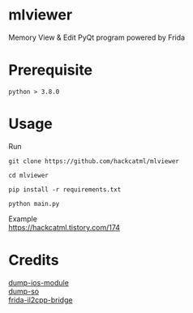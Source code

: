 # mlviewer
Memory View & Edit PyQt program powered by Frida<br>

# Prerequisite
```
python > 3.8.0
```

# Usage
Run
```
git clone https://github.com/hackcatml/mlviewer

cd mlviewer

pip install -r requirements.txt

python main.py
```

Example<br> 
https://hackcatml.tistory.com/174


# Credits
[dump-ios-module](https://github.com/lich4)<br>
[dump-so](https://github.com/lasting-yang/frida_dump)<br>
[frida-il2cpp-bridge](https://github.com/vfsfitvnm/frida-il2cpp-bridge)<br>

